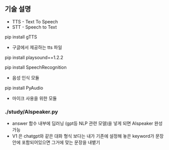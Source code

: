 ## 기술 설명
- TTS - Text To Speech
- STT - Speech to Text

pip install gTTS
- 구글에서 제공하는 tts 파일

pip install playsound==1.2.2

pip install SpeechRecognition
- 음성 인식 모듈

pip install PyAudio
- 마이크 사용을 위한 모듈

### ./study/AIspeaker.py
- answer 함수 내부에 딥러닝 (gpt등 NLP 관련 모델)을 넣게 되면 AIspeaker 완성 가능
- V1 은 chatgpt와 같은 대화 형식 보다는 내가 기존에 설정해 놓은 keyword가 문장안에 포함되어있으면 그거에 맞는 문장을 내뱉기